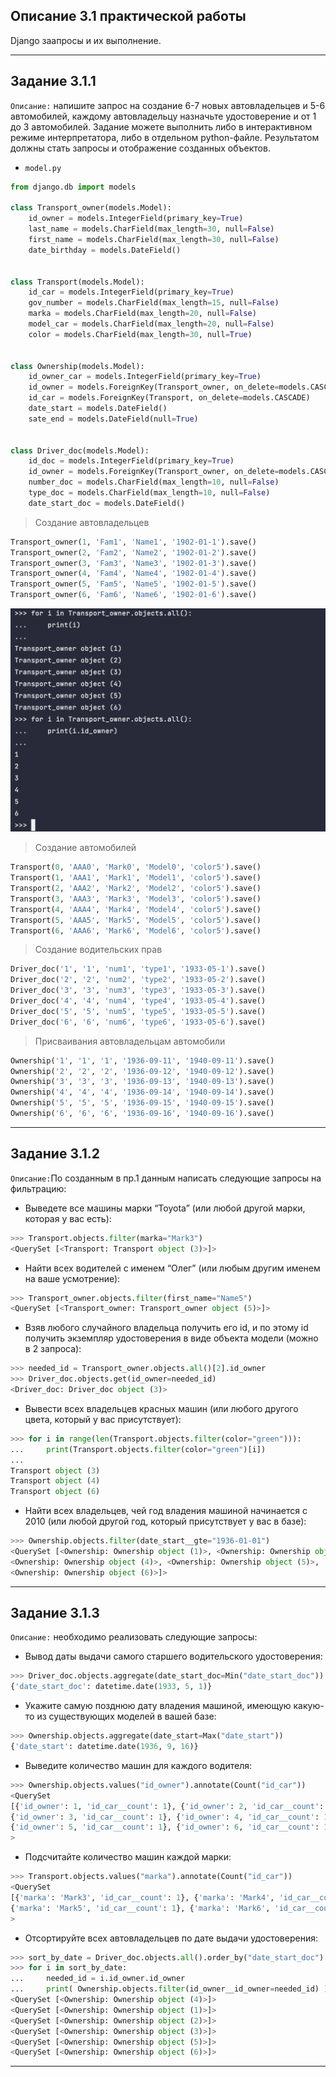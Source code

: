 ## Описание 3.1 практической работы
Django заапросы и их выполнение.

<hr>

## Задание 3.1.1
`Описание:` напишите запрос на создание 6-7 новых автовладельцев и 5-6 автомобилей, 
каждому автовладельцу назначьте удостоверение и от 1 до 3 автомобилей. 
Задание можете выполнить либо в интерактивном режиме интерпретатора, либо в отдельном python-файле. 
Результатом должны стать запросы и отображение созданных объектов. 

- `model.py`

```python
from django.db import models

class Transport_owner(models.Model):
    id_owner = models.IntegerField(primary_key=True)
    last_name = models.CharField(max_length=30, null=False)
    first_name = models.CharField(max_length=30, null=False)
    date_birthday = models.DateField()


class Transport(models.Model):
    id_car = models.IntegerField(primary_key=True)
    gov_number = models.CharField(max_length=15, null=False)
    marka = models.CharField(max_length=20, null=False)
    model_car = models.CharField(max_length=20, null=False)
    color = models.CharField(max_length=30, null=True)


class Ownership(models.Model):
    id_owner_car = models.IntegerField(primary_key=True)
    id_owner = models.ForeignKey(Transport_owner, on_delete=models.CASCADE)
    id_car = models.ForeignKey(Transport, on_delete=models.CASCADE)
    date_start = models.DateField()
    sate_end = models.DateField(null=True)


class Driver_doc(models.Model):
    id_doc = models.IntegerField(primary_key=True)
    id_owner = models.ForeignKey(Transport_owner, on_delete=models.CASCADE)
    number_doc = models.CharField(max_length=10, null=False)
    type_doc = models.CharField(max_length=10, null=False)
    date_start_doc = models.DateField()
```

> Создание автовладельцев

```python
Transport_owner(1, 'Fam1', 'Name1', '1902-01-1').save()
Transport_owner(2, 'Fam2', 'Name2', '1902-01-2').save()
Transport_owner(3, 'Fam3', 'Name3', '1902-01-3').save()
Transport_owner(4, 'Fam4', 'Name4', '1902-01-4').save()
Transport_owner(5, 'Fam5', 'Name5', '1902-01-5').save()
Transport_owner(6, 'Fam6', 'Name6', '1902-01-6').save()
```
![Screenshot](img/pr_3/transport_owners.png)

> Создание автомобилей

```python
Transport(0, 'AAA0', 'Mark0', 'Model0', 'color5').save()
Transport(1, 'AAA1', 'Mark1', 'Model1', 'color5').save()
Transport(2, 'AAA2', 'Mark2', 'Model2', 'color5').save()
Transport(3, 'AAA3', 'Mark3', 'Model3', 'color5').save()
Transport(4, 'AAA4', 'Mark4', 'Model4', 'color5').save()
Transport(5, 'AAA5', 'Mark5', 'Model5', 'color5').save()
Transport(6, 'AAA6', 'Mark6', 'Model6', 'color5').save()
```

> Создание водительских прав

```python
Driver_doc('1', '1', 'num1', 'type1', '1933-05-1').save()
Driver_doc('2', '2', 'num2', 'type2', '1933-05-2').save()
Driver_doc('3', '3', 'num3', 'type3', '1933-05-3').save()
Driver_doc('4', '4', 'num4', 'type4', '1933-05-4').save()
Driver_doc('5', '5', 'num5', 'type5', '1933-05-5').save()
Driver_doc('6', '6', 'num6', 'type6', '1933-05-6').save()
```

> Присваивания автовладельцам автомобили

```python
Ownership('1', '1', '1', '1936-09-11', '1940-09-11').save()
Ownership('2', '2', '2', '1936-09-12', '1940-09-12').save()
Ownership('3', '3', '3', '1936-09-13', '1940-09-13').save()
Ownership('4', '4', '4', '1936-09-14', '1940-09-14').save()
Ownership('5', '5', '5', '1936-09-15', '1940-09-15').save()
Ownership('6', '6', '6', '1936-09-16', '1940-09-16').save()
```
<hr>

## Задание 3.1.2
`Описание:`По созданным в пр.1 данным написать следующие запросы на фильтрацию:

- Выведете все машины марки “Toyota” (или любой другой марки, которая у вас есть):
```python
>>> Transport.objects.filter(marka="Mark3")
<QuerySet [<Transport: Transport object (3)>]>
```

- Найти всех водителей с именем “Олег” (или любым другим именем на ваше усмотрение):
```python
>>> Transport_owner.objects.filter(first_name="Name5")
<QuerySet [<Transport_owner: Transport_owner object (5)>]>
```

- Взяв любого случайного владельца получить его id, и по этому id получить экземпляр удостоверения в виде объекта модели (можно в 2 запроса):
```python
>>> needed_id = Transport_owner.objects.all()[2].id_owner
>>> Driver_doc.objects.get(id_owner=needed_id)
<Driver_doc: Driver_doc object (3)>
```

- Вывести всех владельцев красных машин (или любого другого цвета, который у вас присутствует):
```python
>>> for i in range(len(Transport.objects.filter(color="green"))):
...     print(Transport.objects.filter(color="green")[i])
... 
Transport object (3)
Transport object (4)
Transport object (6)
```

- Найти всех владельцев, чей год владения машиной начинается с 2010 (или любой другой год, который присутствует у вас в базе):
```python
>>> Ownership.objects.filter(date_start__gte="1936-01-01")
<QuerySet [<Ownership: Ownership object (1)>, <Ownership: Ownership object (2)>, <Ownership: Ownership object (3)>, 
<Ownership: Ownership object (4)>, <Ownership: Ownership object (5)>, 
<Ownership: Ownership object (6)>]>
```
<hr>

## Задание 3.1.3
`Описание:` необходимо реализовать следующие запросы:

- Вывод даты выдачи самого старшего водительского удостоверения:
```python
>>> Driver_doc.objects.aggregate(date_start_doc=Min("date_start_doc"))
{'date_start_doc': datetime.date(1933, 5, 1)}
```

- Укажите самую позднюю дату владения машиной, имеющую какую-то из существующих моделей в вашей базе:
```python
>>> Ownership.objects.aggregate(date_start=Max("date_start"))
{'date_start': datetime.date(1936, 9, 16)}
```

- Выведите количество машин для каждого водителя:
```python
>>> Ownership.objects.values("id_owner").annotate(Count("id_car"))
<QuerySet 
[{'id_owner': 1, 'id_car__count': 1}, {'id_owner': 2, 'id_car__count': 1}, 
{'id_owner': 3, 'id_car__count': 1}, {'id_owner': 4, 'id_car__count': 1}, 
{'id_owner': 5, 'id_car__count': 1}, {'id_owner': 6, 'id_car__count': 1}]
>
```

- Подсчитайте количество машин каждой марки:
```python
>>> Transport.objects.values("marka").annotate(Count("id_car"))
<QuerySet 
[{'marka': 'Mark3', 'id_car__count': 1}, {'marka': 'Mark4', 'id_car__count': 3}, 
{'marka': 'Mark5', 'id_car__count': 1}, {'marka': 'Mark6', 'id_car__count': 1}]
>
```

- Отсортируйте всех автовладельцев по дате выдачи удостоверения:
```python
>>> sort_by_date = Driver_doc.objects.all().order_by("date_start_doc")
>>> for i in sort_by_date:
...     needed_id = i.id_owner.id_owner
...     print( Ownership.objects.filter(id_owner__id_owner=needed_id) )
<QuerySet [<Ownership: Ownership object (4)>]>
<QuerySet [<Ownership: Ownership object (1)>]>
<QuerySet [<Ownership: Ownership object (2)>]>
<QuerySet [<Ownership: Ownership object (3)>]>
<QuerySet [<Ownership: Ownership object (5)>]>
<QuerySet [<Ownership: Ownership object (6)>]>
```
<hr>



